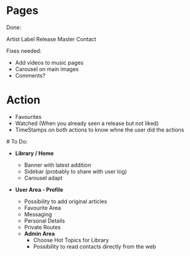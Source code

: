 # Pages

Done:

Artist
Label
Release
Master
Contact


Fixes needed:

- Add videos to music pages
- Carousel on main images
- Comments?

# Action

- Favourites
- Watched (When you already seen a release but not liked)
- TimeStamps on both actions to know whne the user did the actions


# To Do:

- **Library / Home**
  - Banner with latest addition
  - Sidebar (probably to share with user log)
  - Carousel adapt

- **User Area - Profile**
  - Possibility to add original articles
  - Favourite Area
  - Messaging
  - Personal Details
  - Private Routes
  - **Admin Area**
    - Choose Hot Topics for Library
    - Possibility to read contacts directly from the web

  

